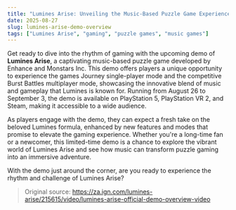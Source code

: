 ```yaml
---
title: "Lumines Arise: Unveiling the Music-Based Puzzle Game Experience"
date: 2025-08-27
slug: lumines-arise-demo-overview
tags: ["Lumines Arise", "gaming", "puzzle games", "music games"]
---
```


Get ready to dive into the rhythm of gaming with the upcoming demo of **Lumines Arise**, a captivating music-based puzzle game developed by Enhance and Monstars Inc. This demo offers players a unique opportunity to experience the games Journey single-player mode and the competitive Burst Battles multiplayer mode, showcasing the innovative blend of music and gameplay that Lumines is known for. Running from August 26 to September 3, the demo is available on PlayStation 5, PlayStation VR 2, and Steam, making it accessible to a wide audience.

As players engage with the demo, they can expect a fresh take on the beloved Lumines formula, enhanced by new features and modes that promise to elevate the gaming experience. Whether you're a long-time fan or a newcomer, this limited-time demo is a chance to explore the vibrant world of Lumines Arise and see how music can transform puzzle gaming into an immersive adventure. 

With the demo just around the corner, are you ready to experience the rhythm and challenge of Lumines Arise?
> Original source: https://za.ign.com/lumines-arise/215615/video/lumines-arise-official-demo-overview-video